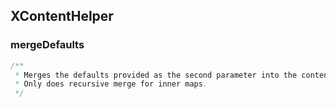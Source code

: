 ## XContentHelper



### mergeDefaults

```Java
/**
 * Merges the defaults provided as the second parameter into the content of the first. 
 * Only does recursive merge for inner maps.
 */
```

